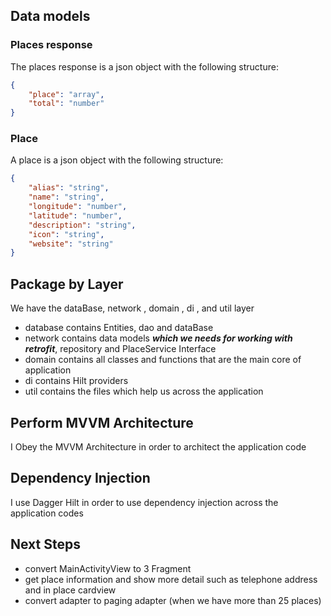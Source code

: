 ## Data models

### Places response

The places response is a json object with the following structure:

```json
{
    "place": "array",
    "total": "number"
}
```

### Place

A place is a json object with the following structure:

```json
{
    "alias": "string",
    "name": "string",
    "longitude": "number",
    "latitude": "number",
    "description": "string",
    "icon": "string",
    "website": "string"
}
```

## Package by Layer

We have the dataBase, network , domain , di , and util layer

* database contains Entities, dao and dataBase 
* network  contains data models ***which we needs for working with retrofit***,
  repository and PlaceService Interface
* domain contains all classes and functions that are the main core of application
* di contains Hilt providers
* util contains the files which help us across the application


## Perform MVVM Architecture

I Obey the MVVM Architecture in order to architect the application code


## Dependency Injection

I use Dagger Hilt in order to use dependency injection across the application codes

## Next Steps 

* convert MainActivityView to 3 Fragment 
* get place information and show more detail such as telephone address and in place cardview
* convert adapter to paging adapter (when we have more than 25 places)



